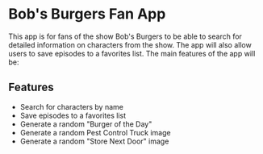 # Bob's Burgers Fan App

This app is for fans of the show Bob's Burgers to be able to search for detailed information on characters from the show. The app will also allow users to save episodes to a favorites list. The main features of the app will be:

## Features
- Search for characters by name
- Save episodes to a favorites list
- Generate a random "Burger of the Day"
- Generate a random Pest Control Truck image
- Generate a random "Store Next Door" image

